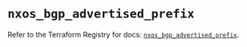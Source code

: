 # `nxos_bgp_advertised_prefix`

Refer to the Terraform Registry for docs: [`nxos_bgp_advertised_prefix`](https://registry.terraform.io/providers/ciscodevnet/nxos/0.5.10/docs/resources/bgp_advertised_prefix).
